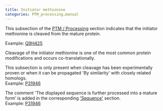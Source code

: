 ```yaml
---
title: Initiator methionine
categories: PTM_processing,manual
---
```


This subsection of the [PTM / Processing](https://www.uniprot.org/help/ptm%5Fprocessing%5Fsection) section indicates that the initiator methionine is cleaved from the mature protein.

Example: [Q9H425](https://www.uniprot.org/uniprotkb/Q9H425#ptm_processing)

Cleavage of the initiator methionine is one of the most common protein modifications and occurs co-translationally.

This subsection is only present when cleavage has been experimentally proven or when it can be propagated 'By similarity' with closely related homologs.  
Example: [P31946](https://www.uniprot.org/uniprotkb/P31946#ptm%5Fprocessing)

The comment 'The displayed sequence is further processed into a mature form' is added in the corresponding ['Sequence'](https://www.uniprot.org/help/sequence) section.  
Example: [P31946](https://www.uniprot.org/uniprotkb/Q7XAD0#sequences)
